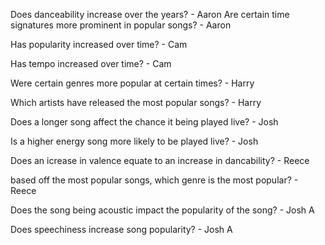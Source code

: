 Does danceability increase over the years? - Aaron
Are certain time signatures more prominent in popular songs? - Aaron

Has popularity increased over time? - Cam

Has tempo increased over time? - Cam

Were certain genres more popular at certain times? - Harry

Which artists have released the most popular songs? - Harry

Does a longer song affect the chance it being played live? - Josh

Is a higher energy song more likely to be played live? - Josh

Does an icrease in valence equate to an increase in dancability? - Reece

based off the most popular songs, which genre is the most popular? - Reece

Does the song being acoustic impact the popularity of the song? - Josh A

Does speechiness increase song popularity? - Josh A
